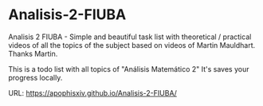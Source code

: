 # Analisis-2-FIUBA
Analisis 2 FIUBA - Simple and beautiful task list with theoretical / practical videos of all the topics of the subject based on videos of Martin Mauldhart. Thanks Martin.

This is a todo list with all topics of "Análisis Matemático 2"
It's saves your progress locally.

URL: https://apophisxiv.github.io/Analisis-2-FIUBA/
